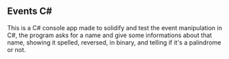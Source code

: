 ## Events C#

This is a C# console app made to solidify and test the event manipulation in C#, the program asks for a name and give some informations about that name, showing it spelled, reversed, in binary, and telling if it's a palindrome or not.
